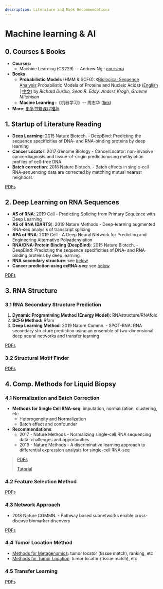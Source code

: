 ```yaml
---
description: Literature and Book Recommendations
---
```


# Machine learning & AI

## 0. Courses & Books 

* **Courses:** 
  * Machine Learning \(CS229\) -- Andrew Ng : [coursera](https://www.coursera.org/learn/machine-learning)
* **Books**
  * **Probabilistic Models** \(HMM & SCFG\): 《[Biological Sequence Analysis](http://www.amazon.com/Biological-Sequence-Analysis-Probabilistic-Proteins/dp/0521629713/):Probabilistic Models of Proteins and Nucleic Acids》 \([English](http://www.amazon.com/Biological-Sequence-Analysis-Probabilistic-Proteins/dp/0521629713) \| [中文](http://www.amazon.cn/dp/B003ZUIRZ2)\) by _Richard Durbin, Sean R. Eddy, Anders Krogh, Graeme Mitchison_
  * **Macine Leanring :**《机器学习》-- 周志华 \([link](https://book.douban.com/subject/26708119/)\)
* **More**: [更多书籍课程推荐](https://lulab1.gitbook.io/training/appendix/appendix-i.keep-learning)

## 1. Startup of Literature Reading

* **Deep Learning**: 2015 Nature Biotech. - DeepBind: Predicting the sequence specificities of DNA- and RNA-binding proteins by deep learning
* **Cancer Locator**:  2017 Genome Biology - CancerLocator: non-invasive cancerdiagnosis and tissue-of-origin predictionusing methylation profiles of cell-free DNA
* **Batch correction**: 2018 Nature Biotech. - Batch effects in single-cell RNA-sequencing data are corrected by matching mutual nearest neighbors

[PDFs](https://cloud.tsinghua.edu.cn/d/928f3f4a8c8d4ab8b8ad/?p=/Literature%20shared%20by%20John/Recommendation%20for%20Startup/AI%20%26%20Machine%20Learning&mode=list)

## 2. Deep Learning on RNA Sequences

* **AS of RNA**: 2019 Cell - Predicting Splicing from Primary Sequence with Deep Learning
* **AS of RNA \(DARTS**\): 2019 Nature Methods - Deep-learning augmented RNA-seq analysis of transcript splicing
* **APA of RNA**: 2019 Cell - A Deep Neural Network for Predicting and Engineering Alternative Polyadenylation
* **RNA/DNA-Protein Binding \(DeepBind\)**: 2015 Nature Biotech. - DeepBind: Predicting the sequence specificities of DNA- and RNA-binding proteins by deep learning
* **RNA secondary structure**: see [below](ai.md#3-1-rna-secondary-structure-prediction)
* **Cancer prediction using exRNA-seq**: see [below](ai.md#4-5-transfer-learning)

[PDFs](https://cloud.tsinghua.edu.cn/d/9553a9a553304ff7b311/?p=%2FDeep%20Learning%20on%20RNA&mode=list)

## 3. RNA Structure

### 3.1 RNA Secondary Structure Prediction

1. **Dynamic Programming Method \(Energy Model\):** RNAstructure/RNAfold
2. **SCFG Method:** Rfam
3. **Deep Learning Method**: 2019 Nature Commn. - SPOT-RNA: RNA secondary structure prediction using an ensemble of two-dimensional deep neural networks and transfer learning  

[PDFs](https://cloud.tsinghua.edu.cn/d/9553a9a553304ff7b311/?p=%2FRNA%20secondary%20structure%20prediction&mode=list)

### 3.2 Structural Motif Finder

[PDFs](https://cloud.tsinghua.edu.cn/d/9553a9a553304ff7b311/?p=%2FRNA%20Structural%20Motif&mode=list)

## 4. Comp. Methods for Liquid Biopsy

### 4.1 Normalization and Batch Correction

* **Methods for Single Cell RNA-seq**: imputation, normalization, clustering, etc
  * Heterogeneity and Normalization
  * Batch effect and confounder
* **Recommendations**:
  * 2017 - Nature Methods - Normalizing single-cell RNA sequencing data: challenges and opportunities
  * 2019 - Nature Methods - A discriminative learning approach to differential expression analysis for single-cell RNA-seq

> [PDFs](https://cloud.tsinghua.edu.cn/d/9553a9a553304ff7b311/?p=%2Fmethod%20-%20single%20cell&mode=list)
>
> [Tutorial](https://lulab1.gitbook.io/training/part-iii.-case-studies/case-study-1.exrna-seq/1.4.normalization-issues)

### 4.2  Feature Selection Method

[PDFs](https://cloud.tsinghua.edu.cn/d/9553a9a553304ff7b311/?p=%2Fmethod%20-%20Feature%20Selection&mode=list)

### 4.3 Network Approach

* 2018 Nature COMMN. - Pathway based subnetworks enable cross-disease biomarker discovery

[PDFs](https://cloud.tsinghua.edu.cn/d/9553a9a553304ff7b311/?p=%2Fmethod%20-%20Feature%20Selection&mode=list)

### 4.4 Tumor Location Method

* [Methods for Metagenomics](https://cloud.tsinghua.edu.cn/d/9553a9a553304ff7b311/?p=%2Fmethod%20-%20metagenomics&mode=list): tumor locator \(tissue match\), ranking, etc
* [Methods for Tumor Location](https://cloud.tsinghua.edu.cn/d/9553a9a553304ff7b311/?p=%2Fmethod%20-%20locator&mode=list): tumor locator \(tissue match\), etc

### 4.5 Transfer Learning

[PDFs](https://cloud.tsinghua.edu.cn/d/9553a9a553304ff7b311/?p=%2FTransfer%20Learning&mode=list)



